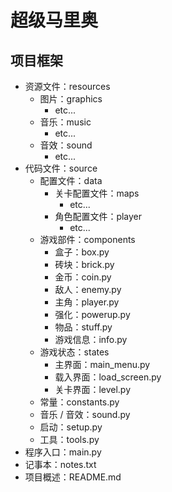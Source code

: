 # 超级马里奥

## 项目框架

* 资源文件：resources
  * 图片：graphics
    * etc...
  * 音乐：music
    * etc...
  * 音效：sound
    * etc...
* 代码文件：source
  * 配置文件：data
    * 关卡配置文件：maps
      * etc...
    * 角色配置文件：player
      * etc...
  * 游戏部件：components
    * 盒子：box.py
    * 砖块：brick.py
    * 金币：coin.py
    * 敌人：enemy.py
    * 主角：player.py
    * 强化：powerup.py
    * 物品：stuff.py
    * 游戏信息：info.py
  * 游戏状态：states
    * 主界面：main_menu.py
    * 载入界面：load_screen.py
    * 关卡界面：level.py
  * 常量：constants.py
  * 音乐 / 音效：sound.py
  * 启动：setup.py
  * 工具：tools.py
* 程序入口：main.py
* 记事本：notes.txt
* 项目概述：README.md
